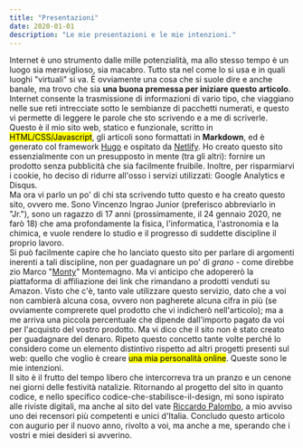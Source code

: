 ```yaml
---
title: "Presentazioni"
date: 2020-01-01
description: "Le mie presentazioni e le mie intenzioni."
---
```

Internet è uno strumento dalle mille potenzialità, ma allo stesso tempo è un luogo sia meraviglioso, sia macabro. Tutto sta nel come lo si usa e in quali luoghi "virtuali" si va. È ovviamente una cosa che si suole dire e anche banale, ma trovo che sia **una buona premessa per iniziare questo articolo**. Internet consente la trasmissione di informazioni di vario tipo, che viaggiano nelle sue reti intrecciate sotto le sembianze di pacchetti numerati, e questo vi permette di leggere le parole che sto scrivendo e a me di scriverle.  
Questo è il mio sito web, statico e funzionale, scritto in <mark>HTML/CSS/Javascript</mark>, gli articoli sono formattati in **Markdown**, ed è generato col framework <a href="https://gohugo.io/" target="_blank" title="Hugo Framework, creato da Steve Francia">Hugo</a> e ospitato da <a href="https://www.netlify.com/" target="_blank" title="La piattaforma Netlify">Netlify</a>. Ho creato questo sito essenzialmente con un presupposto in mente (tra gli altri): fornire un prodotto senza pubblicità che sia facilmente fruibile. Inoltre, per risparmiarvi i cookie, ho deciso di ridurre all'osso i servizi utilizzati: Google Analytics e Disqus.  
Ma ora vi parlo un po' di chi sta scrivendo tutto questo e ha creato questo sito, ovvero me. Sono Vincenzo Ingrao Junior (preferisco abbreviarlo in "Jr."), sono un ragazzo di 17 anni (prossimamente, il 24 gennaio 2020, ne farò 18) che ama profondamente la fisica, l'informatica, l'astronomia e la chimica, e vuole rendere lo studio e il progresso di suddette discipline il proprio lavoro.  
Si può facilmente capire che ho lanciato questo sito per parlare di argomenti inerenti a tali discipline, non per guadagnare un po' di _grano_ - come direbbe zio Marco "<a href="https://marcomontemagno.it/" target="_blank" title="Il sito di Zio Monty">Monty</a>" Montemagno. Ma vi anticipo che adopererò la piattaforma di affiliazione dei link che rimandano a prodotti venduti su Amazon. Visto che c'è, tanto vale utilizzare questo servizio, dato che a voi non cambierà alcuna cosa, ovvero non pagherete alcuna cifra in più (se ovviamente comprerete quel prodotto che vi indicherò nell'articolo); ma a me arriva una piccola percentuale che dipende dall'importo pagato da voi per l'acquisto del vostro prodotto. Ma vi dico che il sito non è stato creato per guadagnare del denaro. Ripeto questo concetto tante volte perché lo considero come un elemento distintivo rispetto ad altri progetti presenti sul web: quello che voglio è creare <mark>una mia personalità online</mark>. Queste sono le mie intenzioni.  
Il sito è il frutto del tempo libero che intercorreva tra un pranzo e un cenone nei giorni delle festività natalizie. Ritornando al progetto del sito in quanto codice, e nello specifico codice-che-stabilisce-il-design, mi sono ispirato alle riviste digitali, ma anche al sito del vate <a href="https://riccardo.im" target="_blank" title="Il sito di Riccardo Palombo">Riccardo Palombo</a>, a mio avviso uno dei recensori più competenti e unici d'Italia. Concludo questo articolo con augurio per il nuovo anno, rivolto a voi, ma anche a me, sperando che i vostri e miei desideri si avverino. 
